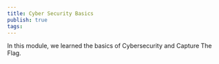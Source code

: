 ```yaml
---
title: Cyber Security Basics
publish: true
tags:
---
```

In this module, we learned the basics of Cybersecurity and Capture The Flag.
